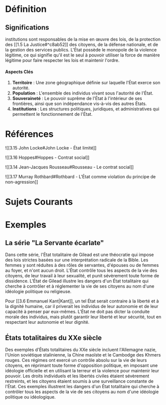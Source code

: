 # Définition

## Significations
institutions sont responsables de la mise en œuvre des lois, de la protection des [[1.5 La Justice#^c8ab52]] des citoyens, de la défense nationale, et de la gestion des services publics. L'État possède le monopole de la violence légitime, ce qui signifie qu'il est le seul à pouvoir utiliser la force de manière légitime pour faire respecter les lois et maintenir l'ordre.

#### Aspects Clés
1. **Territoire** : Une zone géographique définie sur laquelle l'État exerce son autorité.
2. **Population** : L'ensemble des individus vivant sous l'autorité de l'État.
3. **Souveraineté** : Le pouvoir suprême de l'État à l'intérieur de ses frontières, ainsi que son indépendance vis-à-vis des autres États.
4. **Institutions** : Les structures politiques, juridiques, et administratives qui permettent le fonctionnement de l'État.



# Références
![[3.15 John Locke#John Locke - État limité]]

![[3.16 Hoppes#Hoppes - Contrat social]]

![[3.14 Jean-Jacques Rousseau#Rousseau - Le contrat social]]

![[3.17 Murray Rothbard#Rothbard - L'État comme violation du principe de non-agression]]



# Sujets Courants



# Exemples

## La série "La Servante écarlate"
Dans cette série, l'État totalitaire de Gilead est une théocratie qui impose des lois strictes basées sur une interprétation radicale de la Bible. Les femmes y sont réduites à des rôles de servantes, d'épouses ou de femmes au foyer, et n'ont aucun droit. L'État contrôle tous les aspects de la vie des citoyens, de leur travail à leur sexualité, et punit sévèrement toute forme de dissidence. L'État de Gilead illustre les dangers d'un État totalitaire qui cherche à contrôler et à réglementer la vie de ses citoyens au nom d'une idéologie politique ou religieuse.

Pour [[3.6 Emmanuel Kant|Kant]], un tel État serait contraire à la liberté et à la dignité humaine, car il priverait les individus de leur autonomie et de leur capacité à penser par eux-mêmes. L'État ne doit pas dicter la conduite morale des individus, mais plutôt garantir leur liberté et leur sécurité, tout en respectant leur autonomie et leur dignité.


## États totalitaires du XXe siècle
Des exemples d'États totalitaires du XXe siècle incluent l'Allemagne nazie, l'Union soviétique stalinienne, la Chine maoïste et le Cambodge des Khmers rouges. Ces régimes ont exercé un contrôle absolu sur la vie de leurs citoyens, en réprimant toute forme d'opposition politique, en imposant une idéologie officielle et en utilisant la terreur et la violence pour maintenir leur pouvoir. Les droits individuels et les libertés civiles étaient sévèrement restreints, et les citoyens étaient soumis à une surveillance constante de l'État. Ces exemples illustrent les dangers d'un État totalitaire qui cherche à contrôler tous les aspects de la vie de ses citoyens au nom d'une idéologie politique ou idéologique.

